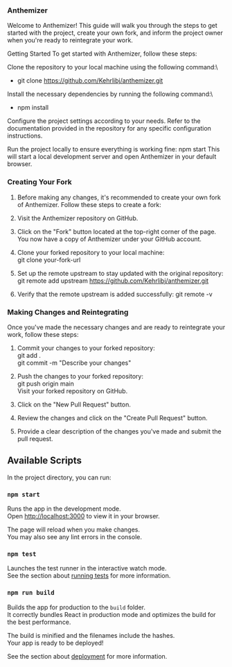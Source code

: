 ### Anthemizer
Welcome to Anthemizer! This guide will walk you through the steps to get started with the project, create your own fork, and inform the project owner when you're ready to reintegrate your work.

Getting Started
To get started with Anthemizer, follow these steps:

Clone the repository to your local machine using the following command:\
 - git clone https://github.com/Kehrlibj/anthemizer.git

Install the necessary dependencies by running the following command:\
 - npm install

Configure the project settings according to your needs. Refer to the documentation provided in the repository for any specific configuration instructions.

Run the project locally to ensure everything is working fine:
npm start
This will start a local development server and open Anthemizer in your default browser.

### Creating Your Fork
1. Before making any changes, it's recommended to create your own fork of Anthemizer. Follow these steps to create a fork:

2. Visit the Anthemizer repository on GitHub.

3. Click on the "Fork" button located at the top-right corner of the page.
You now have a copy of Anthemizer under your GitHub account.

4. Clone your forked repository to your local machine:\
git clone your-fork-url

5. Set up the remote upstream to stay updated with the original repository:\
git remote add upstream https://github.com/Kehrlibj/anthemizer.git

6. Verify that the remote upstream is added successfully:
git remote -v

### Making Changes and Reintegrating
Once you've made the necessary changes and are ready to reintegrate your work, follow these steps:

1. Commit your changes to your forked repository:\
git add .\
git commit -m "Describe your changes"

2. Push the changes to your forked repository:\
git push origin main\
Visit your forked repository on GitHub.

3. Click on the "New Pull Request" button.

4. Review the changes and click on the "Create Pull Request" button.

5. Provide a clear description of the changes you've made and submit the pull request.



## Available Scripts

In the project directory, you can run:

### `npm start`

Runs the app in the development mode.\
Open [http://localhost:3000](http://localhost:3000) to view it in your browser.

The page will reload when you make changes.\
You may also see any lint errors in the console.

### `npm test`

Launches the test runner in the interactive watch mode.\
See the section about [running tests](https://facebook.github.io/create-react-app/docs/running-tests) for more information.

### `npm run build`

Builds the app for production to the `build` folder.\
It correctly bundles React in production mode and optimizes the build for the best performance.

The build is minified and the filenames include the hashes.\
Your app is ready to be deployed!

See the section about [deployment](https://facebook.github.io/create-react-app/docs/deployment) for more information.

